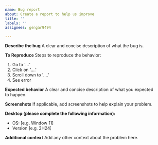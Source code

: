 ```yaml
---
name: Bug report
about: Create a report to help us improve
title: ''
labels: ''
assignees: gengar9494

---
```


**Describe the bug**
A clear and concise description of what the bug is.

**To Reproduce**
Steps to reproduce the behavior:
1. Go to '...'
2. Click on '....'
3. Scroll down to '....'
4. See error

**Expected behavior**
A clear and concise description of what you expected to happen.

**Screenshots**
If applicable, add screenshots to help explain your problem.

**Desktop (please complete the following information):**
 - OS: [e.g. Window 11]
 - Version [e.g. 2H24]

**Additional context**
Add any other context about the problem here.

